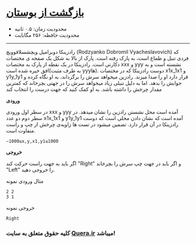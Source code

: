 # [بازگشت از بوستان](https://quera.ir/course/assignments/2693/problems/9124)


- محدودیت زمان: ۰.۵ ثانیه
-  محدودیت حافظه: ۲۵۶ مگابایت
<hr>
رادزینکا دوبرامیل ویچشسلافوویچ (Rodzyanko Dobromil Vyacheslavovich) که فردی تنبل و طماع است، به پارک رفته است. پارک از بالا به شکل یک صفحه ی مختصات دکارتی است. رادزینکا در یک نقطه از پارک به مختصات xxx و yyy نشسته است و به افق خیره شده است(به طرف مثبت yyyها). دوست رادزینکا که در مختصات x1x_1x​1​​ و y1y_1y​1​​ قرار دارد او را صدا میزند. رادزین میخواهد سرش را برگرداند، به او نگاه کرده و جوابش را بدهد. اما به دلیل تنبلی زیاد میخواهد سرش را در جهتی بچرخاند که کمترین مقدار چرخش را داشته باشد. به او کمک کنید که جهت درست را انتخاب کند

**ورودی**

در سطر اول ورودی xxx و yyy آمده است محل نشستن رادزین را نشان میدهد. در سطر دوم دو عدد x1x_1x​1​​ و y1y_1y​1​​ آمده است که نشان دادن محلی است که دوست رادزینکا در آن قرار دارد. تضمین میشود در تست ها زاویه‌ی چرخش از چپ و راست متفاوت است.

    −1000≤x,y,x​1​​,y​1​​≤1000

**خروجی**

اگر باید به جهت راست حرکت کند "Right" و اگر باید در جهت چپ سرش را بچرخاند "Left" را خروجی دهید.

مثال
ورودی نمونه

    2 2
    3 1

خروجی نمونه

    Right


### کلیه حقوق متعلق به سایت [Quera.ir](https://quera.ir/) میباشد!


